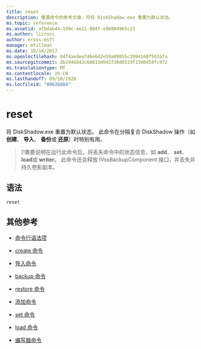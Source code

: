 ```yaml
---
title: reset
description: 重置命令的参考文章，可将 DiskShadow.exe 重置为默认状态。
ms.topic: reference
ms.assetid: afbdab44-199c-4e11-884f-e96804965c21
ms.author: lizross
author: eross-msft
manager: mtillman
ms.date: 10/16/2017
ms.openlocfilehash: 84f4aedee746e642e59a09055c3994160f503afa
ms.sourcegitcommit: db2d46842c68813d043738d6523f13d8454fc972
ms.translationtype: MT
ms.contentlocale: zh-CN
ms.lasthandoff: 09/10/2020
ms.locfileid: "89626884"
---
```

# <a name="reset"></a>reset

将 DiskShadow.exe 重置为默认状态。 此命令在分隔复合 DiskShadow 操作（如 **创建**、 **导入**、 **备份**或 **还原**）时特别有用。

> [!重要说明在运行此命令后，将丢失命令中的状态信息，如 **add**、 **set**、 **load**或 **writer**。 此命令还会释放 IVssBackupComponent 接口，并丢失非持久卷影副本。

## <a name="syntax"></a>语法

```
reset
```

## <a name="additional-references"></a>其他参考

- [命令行语法项](command-line-syntax-key.md)

- [create 命令](create.md)

- [导入命令](import_1.md)

- [backup 命令](begin-backup.md)

- [restore 命令](begin-restore.md)

- [添加命令](add.md)

- [set 命令](set_2.md)

- [load 命令](reg-load.md)

- [编写器命令](writer.md)
